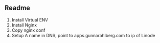 ## Readme

1. Install Virtual ENV
2. Install Nginx
3. Copy nginx conf 
4. Setup A name in DNS, point to apps.gunnarahlberg.com to ip of Linode
